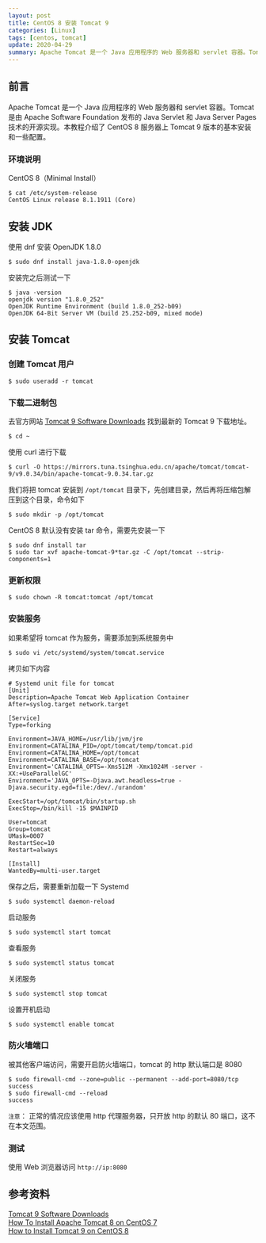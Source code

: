 ```yaml
---
layout: post
title: CentOS 8 安装 Tomcat 9 
categories: [Linux]
tags: [centos, tomcat]
update: 2020-04-29
summary: Apache Tomcat 是一个 Java 应用程序的 Web 服务器和 servlet 容器。Tomcat 是由 Apache Software Foundation 发布的 Java Servlet 和 Java Server Pages 技术的开源实现。本教程介绍了 CentOS 8 服务器上 Tomcat 9 版本的基本安装和一些配置。
---
```

## 前言
Apache Tomcat 是一个 Java 应用程序的 Web 服务器和 servlet 容器。Tomcat 是由 Apache Software Foundation 发布的 Java Servlet 和 Java Server Pages 技术的开源实现。本教程介绍了 CentOS 8 服务器上 Tomcat 9 版本的基本安装和一些配置。

### 环境说明
CentOS 8（Minimal Install）

```terminal
$ cat /etc/system-release
CentOS Linux release 8.1.1911 (Core)
```


## 安装 JDK

使用 dnf 安装 OpenJDK 1.8.0
```terminal
$ sudo dnf install java-1.8.0-openjdk
```
安装完之后测试一下

```terminal
$ java -version
openjdk version "1.8.0_252"
OpenJDK Runtime Environment (build 1.8.0_252-b09)
OpenJDK 64-Bit Server VM (build 25.252-b09, mixed mode)
```

## 安装 Tomcat

### 创建 Tomcat 用户

```terminal
$ sudo useradd -r tomcat
```

### 下载二进制包

去官方网站 [Tomcat 9 Software Downloads][1] 找到最新的 Tomcat 9 下载地址。

```terminal
$ cd ~
```

使用  curl 进行下载

```terminal
$ curl -O https://mirrors.tuna.tsinghua.edu.cn/apache/tomcat/tomcat-9/v9.0.34/bin/apache-tomcat-9.0.34.tar.gz
```

我们将把 tomcat 安装到 `/opt/tomcat` 目录下，先创建目录，然后再将压缩包解压到这个目录，命令如下

```terminal
$ sudo mkdir -p /opt/tomcat
```

CentOS 8 默认没有安装 tar 命令，需要先安装一下

```terminal
$ sudo dnf install tar
$ sudo tar xvf apache-tomcat-9*tar.gz -C /opt/tomcat --strip-components=1
```

### 更新权限

```terminal
$ sudo chown -R tomcat:tomcat /opt/tomcat
```

### 安装服务

如果希望将 tomcat 作为服务，需要添加到系统服务中

```terminal
$ sudo vi /etc/systemd/system/tomcat.service
```

拷贝如下内容

```terminal
# Systemd unit file for tomcat
[Unit]
Description=Apache Tomcat Web Application Container
After=syslog.target network.target

[Service]
Type=forking

Environment=JAVA_HOME=/usr/lib/jvm/jre
Environment=CATALINA_PID=/opt/tomcat/temp/tomcat.pid
Environment=CATALINA_HOME=/opt/tomcat
Environment=CATALINA_BASE=/opt/tomcat
Environment='CATALINA_OPTS=-Xms512M -Xmx1024M -server -XX:+UseParallelGC'
Environment='JAVA_OPTS=-Djava.awt.headless=true -Djava.security.egd=file:/dev/./urandom'

ExecStart=/opt/tomcat/bin/startup.sh
ExecStop=/bin/kill -15 $MAINPID

User=tomcat
Group=tomcat
UMask=0007
RestartSec=10
Restart=always

[Install]
WantedBy=multi-user.target
```

保存之后，需要重新加载一下 Systemd

 ```terminal
$ sudo systemctl daemon-reload
 ```

启动服务

```terminal
$ sudo systemctl start tomcat
```

查看服务

```terminal
$ sudo systemctl status tomcat
```

关闭服务

```terminal
$ sudo systemctl stop tomcat
```

设置开机启动

```terminal
$ sudo systemctl enable tomcat
```

### 防火墙端口

被其他客户端访问，需要开启防火墙端口，tomcat 的 http 默认端口是 8080

```terminal
$ sudo firewall-cmd --zone=public --permanent --add-port=8080/tcp
success
$ sudo firewall-cmd --reload
success
```

`注意`： 正常的情况应该使用 http 代理服务器，只开放 http 的默认 80 端口，这不在本文范围。 

### 测试

使用 Web 浏览器访问 `http://ip:8080`

## 参考资料

[Tomcat 9 Software Downloads][1]  
[How To Install Apache Tomcat 8 on CentOS 7][2]  
[How to Install Tomcat 9 on CentOS 8][3]  

[1]: https://tomcat.apache.org/download-90.cgi
[2]: https://www.digitalocean.com/community/tutorials/how-to-install-apache-tomcat-8-on-centos-7
[3]: https://www.liquidweb.com/kb/how-to-install-tomcat-9-on-centos-8/